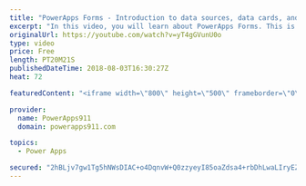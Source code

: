 ```yaml
---
title: "PowerApps Forms - Introduction to data sources, data cards, and layout"
excerpt: "In this video, you will learn about PowerApps Forms. This is the first of a multi-part series meant to help you learn all about this critical piece of PowerApps.   Topics covered in this video include: * Adding a data source * design controls for a form * data cards * connecting to a gallery  If you"
originalUrl: https://youtube.com/watch?v=yT4gGVunU0o
type: video
price: Free
length: PT20M21S
publishedDateTime: 2018-08-03T16:30:27Z
heat: 72

featuredContent: "<iframe width=\"800\" height=\"500\" frameborder=\"0\" src=\"https://www.youtube.com/embed/yT4gGVunU0o\" allow=\"accelerometer; autoplay; encrypted-media; gyroscope; picture-in-picture\" allowfullscreen></iframe>"

provider:
  name: PowerApps911
  domain: powerapps911.com

topics:
  - Power Apps

secured: "2hBLjv7gw1Tg5hNWsDIAC+o4DqnvW+Q0zzyeyI85oaZdsa4+rbDhLwaLIryEZobN0pkRp4jfpAbsyYILSHYfGdRYGnH5PKr0LfEDV3twqOz6v38fgWWSebRxhelUWBHMLr7O6JVdGPdKvD9ZmOEcfCaCqC22jINNWWwLsvLo3qz80/qTCtFXD48E+RiWgXLY/544Cvcg7xtrTw0TiHClP0Sd0Yjaiajili1+n5OWmos73MXuGwS2V6SbXitschIcObPoVD6OuNvqmV6mkmUevHqav27X4q0BqT5u9dGvue0mP1NUXV5vf0p43q+Jgv8TIqUyiIY4UuE6QRiI0sZ6X0bF+oJ8sEcVUY+J5xZTCCoEsrkL3GO+MhCYO2rvWldu4BLsPzQ4t3VKlHcZwEEedA==;rfF/943yRfa/FSapIA6xcg=="
---
```



